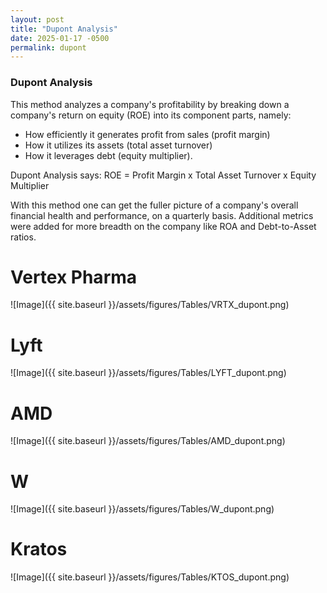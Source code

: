 ```yaml
---
layout: post
title: "Dupont Analysis"
date: 2025-01-17 -0500
permalink: dupont
---
```


### Dupont Analysis
This method analyzes a company's profitability by breaking down a company's return on equity (ROE) into its component parts, namely: 
* How efficiently it generates profit from sales (profit margin)
* How it utilizes its assets (total asset turnover) 
* How it leverages debt (equity multiplier).

Dupont Analysis says: ROE = Profit Margin x Total Asset Turnover x Equity Multiplier

With this method one can get the fuller picture of a company's overall financial health and performance, on a quarterly basis. Additional metrics were added for more breadth on the company like ROA and Debt-to-Asset ratios.




# Vertex Pharma

![Image]({{ site.baseurl }}/assets/figures/Tables/VRTX_dupont.png)

# Lyft

![Image]({{ site.baseurl }}/assets/figures/Tables/LYFT_dupont.png)

# AMD

![Image]({{ site.baseurl }}/assets/figures/Tables/AMD_dupont.png)

# W

![Image]({{ site.baseurl }}/assets/figures/Tables/W_dupont.png)

# Kratos

![Image]({{ site.baseurl }}/assets/figures/Tables/KTOS_dupont.png)

